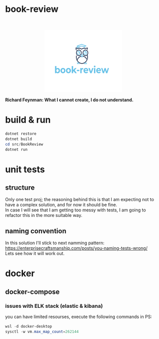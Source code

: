 # book-review
 
 <!-- PROJECT LOGO -->
<br />
<p align="center">
  <a href="https://github.com/OmelianLevkovych/book-review">
    <img src="assets/book-review-logo.png" alt="Logo" width="250" height="200">
  </a>
 
 
**Richard Feynman: What I cannot create, I do not understand.**
# build & run
```powershell
dotnet restore
dotnet build
cd src/BookReview
dotnet run
```


# unit tests
 
## structure
Only one test proj; the reasoning behind this is that I am expecting not to have a complex solution, and for now it should be fine.    
In case I will see that I am getting too messy with tests, I am going to refactor this in the more suitable way.  
## naming convention
In this solution I'll stick to next namming pattern:  
https://enterprisecraftsmanship.com/posts/you-naming-tests-wrong/  
Lets see how it will work out.



# docker
## docker-compose
### issues with ELK stack (elastic & kibana)
you can have limited resourses, execute the following commands in PS:
```powershell
wsl -d docker-desktop
sysctl -w vm.max_map_count=262144
```